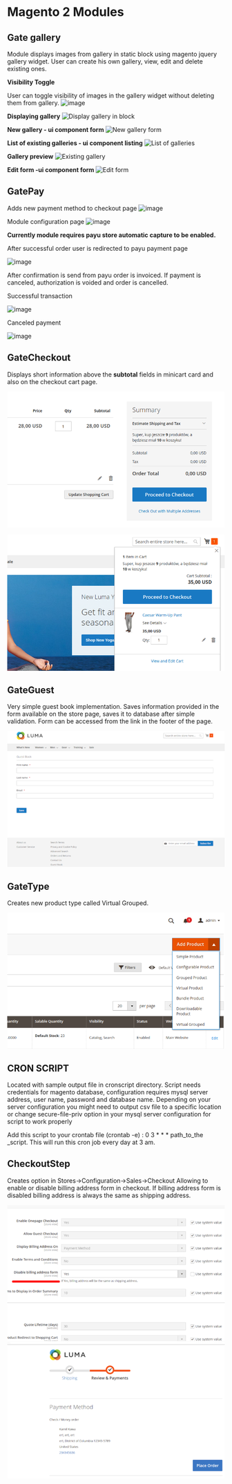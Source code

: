 # Magento 2 Modules
## Gate gallery
Module displays images from gallery in static block using magento jquery gallery widget. User can create his own gallery, view, edit and delete existing ones.

__Visibility Toggle__

User can toggle visibility of images in the gallery widget without deleting them from gallery.
![image](https://user-images.githubusercontent.com/91739397/182046739-21339f23-0e31-41f3-81cd-c955549e4f77.png)

__Displaying gallery__
![Display gallery in block](https://user-images.githubusercontent.com/91739397/179306956-38a6e28c-7417-414c-ac54-39edd250891c.png)

__New gallery - ui component form__
![New gallery form](https://user-images.githubusercontent.com/91739397/179307205-ebe1cb0d-f2cb-4f77-9ee6-ac62d05af0ff.png)

__List of existing galleries - ui component listing__
![List of galleries](https://user-images.githubusercontent.com/91739397/179307475-64911741-fea1-4bf4-98f2-46e7e74ccd7d.png)

__Gallery preview__
![Existing gallery](https://user-images.githubusercontent.com/91739397/179307635-1d4c2858-2f3a-4489-99de-9d38486d90b7.png)

__Edit form -ui component form__
![Edit form](https://user-images.githubusercontent.com/91739397/179307761-5ca11a26-935e-40f8-a71b-202f5f32daa8.png)

## GatePay
Adds new payment method to checkout page
![image](https://user-images.githubusercontent.com/91739397/168874346-38fce013-09e5-40e8-896a-a9c649d92c0e.png)

Module configuration page
![image](https://user-images.githubusercontent.com/91739397/168874857-d9273801-e07e-4112-9d2d-81035051fba9.png)

**Currently module requires payu store automatic capture to be enabled.**

After successful order user is redirected to payu payment page

![image](https://user-images.githubusercontent.com/91739397/168875571-fb73f522-d4f0-407b-a361-cf498fa90f37.png)

After confirmation is send from payu order is invoiced. If payment is canceled, authorization is voided and order is cancelled.

Successful transaction

![image](https://user-images.githubusercontent.com/91739397/168877824-953dc717-1222-46a5-9d47-6fd9609b92c1.png)

Canceled payment

![image](https://user-images.githubusercontent.com/91739397/168877658-7f10f590-579e-49a7-b676-0b318fdb09d0.png)


## GateCheckout
Displays short information above the **subtotal** fields in minicart card and also on the checkout cart page.

![Screenshot](scr/GateCheckout_1.png)

![Screenshot](scr/GateCheckout_2.png)

## GateGuest
Very simple guest book implementation. Saves information provided in the form available on the store page, saves it to database after simple validation. Form can be accessed from the link in the footer of the page.

![Screenshot](scr/GateCheckout_3.png)

## GateType
Creates new product type called Virtual Grouped.

![Screenshot](scr/GateCheckout_4.png)

## CRON SCRIPT
Located with sample output file in cronscript directory. Script needs credentials for magento database, configuration requires mysql server address, user name, password and database name. Depending on your server configuration you might need to output csv file to a specific location or change secure-file-priv option in your mysql server configuration for script to work properly

Add this script to your crontab file (crontab -e) : 0 3 * * *  path_to_the _script. This will run this cron job every day at 3 am.

## CheckoutStep
Creates option in Stores->Configuration->Sales->Checkout Allowing to enable or disable billing address form in checkout.
If billing address form is disabled billing address is always the same as shipping address.

![Screenshot](scr/GateCheckout_5.png)
![Screenshot](scr/GateCheckout_6.png)
